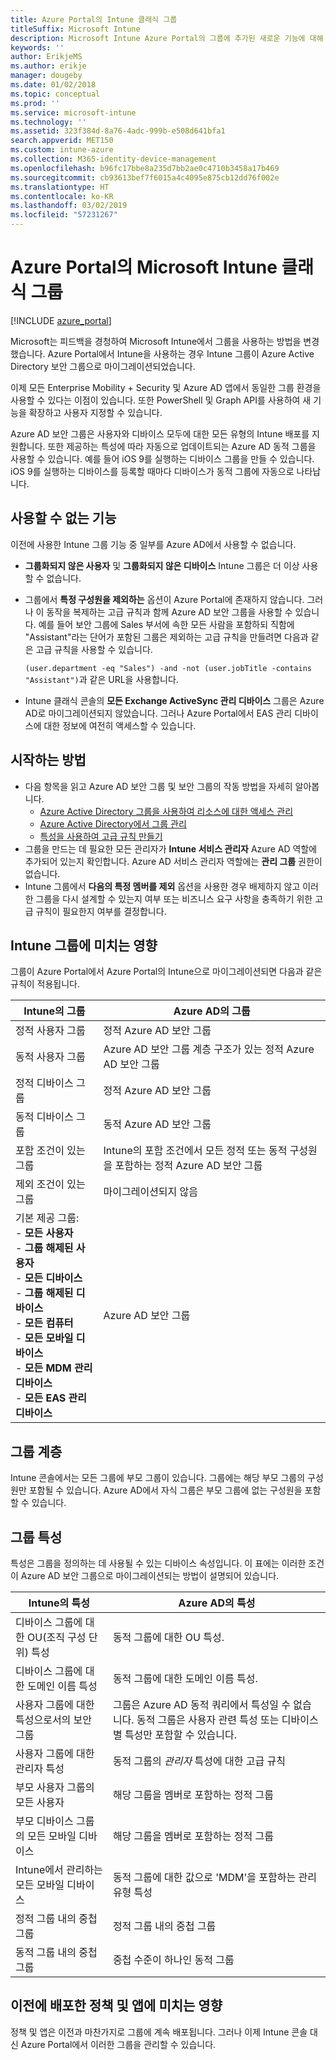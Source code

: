 ```yaml
---
title: Azure Portal의 Intune 클래식 그룹
titleSuffix: Microsoft Intune
description: Microsoft Intune Azure Portal의 그룹에 추가된 새로운 기능에 대해 알아봅니다.
keywords: ''
author: ErikjeMS
ms.author: erikje
manager: dougeby
ms.date: 01/02/2018
ms.topic: conceptual
ms.prod: ''
ms.service: microsoft-intune
ms.technology: ''
ms.assetid: 323f384d-8a76-4adc-999b-e508d641bfa1
search.appverid: MET150
ms.custom: intune-azure
ms.collection: M365-identity-device-management
ms.openlocfilehash: b96fc17bbe8a235d7bb2ae0c4710b3458a17b469
ms.sourcegitcommit: cb93613bef7f6015a4c4095e875cb12dd76f002e
ms.translationtype: HT
ms.contentlocale: ko-KR
ms.lasthandoff: 03/02/2019
ms.locfileid: "57231267"
---
```

# <a name="microsoft-intune-classic-groups-in-the-azure-portal"></a>Azure Portal의 Microsoft Intune 클래식 그룹

[!INCLUDE [azure_portal](./includes/azure_portal.md)]

Microsoft는 피드백을 경청하여 Microsoft Intune에서 그룹을 사용하는 방법을 변경했습니다.
Azure Portal에서 Intune을 사용하는 경우 Intune 그룹이 Azure Active Directory 보안 그룹으로 마이그레이션되었습니다.

이제 모든 Enterprise Mobility + Security 및 Azure AD 앱에서 동일한 그룹 환경을 사용할 수 있다는 이점이 있습니다. 또한 PowerShell 및 Graph API를 사용하여 새 기능을 확장하고 사용자 지정할 수 있습니다.

Azure AD 보안 그룹은 사용자와 디바이스 모두에 대한 모든 유형의 Intune 배포를 지원합니다. 또한 제공하는 특성에 따라 자동으로 업데이트되는 Azure AD 동적 그룹을 사용할 수 있습니다. 예를 들어 iOS 9를 실행하는 디바이스 그룹을 만들 수 있습니다. iOS 9를 실행하는 디바이스를 등록할 때마다 디바이스가 동적 그룹에 자동으로 나타납니다.

## <a name="what-is-not-available"></a>사용할 수 없는 기능

이전에 사용한 Intune 그룹 기능 중 일부를 Azure AD에서 사용할 수 없습니다.

- **그룹화되지 않은 사용자** 및 **그룹화되지 않은 디바이스** Intune 그룹은 더 이상 사용할 수 없습니다.
- 그룹에서 **특정 구성원을 제외하는** 옵션이 Azure Portal에 존재하지 않습니다. 그러나 이 동작을 복제하는 고급 규칙과 함께 Azure AD 보안 그룹을 사용할 수 있습니다. 예를 들어 보안 그룹에 Sales 부서에 속한 모든 사람을 포함하되 직함에 "Assistant"라는 단어가 포함된 그룹은 제외하는 고급 규칙을 만들려면 다음과 같은 고급 규칙을 사용할 수 있습니다.

  `(user.department -eq "Sales") -and -not (user.jobTitle -contains "Assistant")`과 같은 URL을 사용합니다.
- Intune 클래식 콘솔의 **모든 Exchange ActiveSync 관리 디바이스** 그룹은 Azure AD로 마이그레이션되지 않았습니다. 그러나 Azure Portal에서 EAS 관리 디바이스에 대한 정보에 여전히 액세스할 수 있습니다.

## <a name="how-to-get-started"></a>시작하는 방법

- 다음 항목을 읽고 Azure AD 보안 그룹 및 보안 그룹의 작동 방법을 자세히 알아봅니다.
    -  [Azure Active Directory 그룹을 사용하여 리소스에 대한 액세스 관리](https://azure.microsoft.com/documentation/articles/active-directory-manage-groups/)
    -  [Azure Active Directory에서 그룹 관리](https://azure.microsoft.com/documentation/articles/active-directory-accessmanagement-manage-groups/)
    -  [특성을 사용하여 고급 규칙 만들기](https://azure.microsoft.com/documentation/articles/active-directory-accessmanagement-groups-with-advanced-rules/)
-  그룹을 만드는 데 필요한 모든 관리자가 **Intune 서비스 관리자** Azure AD 역할에 추가되어 있는지 확인합니다. Azure AD 서비스 관리자 역할에는 **관리 그룹** 권한이 없습니다.
-  Intune 그룹에서 **다음의 특정 멤버를 제외** 옵션을 사용한 경우 배제하지 않고 이러한 그룹을 다시 설계할 수 있는지 여부 또는 비즈니스 요구 사항을 충족하기 위한 고급 규칙이 필요한지 여부를 결정합니다.


## <a name="what-happened-to-intune-groups"></a>Intune 그룹에 미치는 영향
그룹이 Azure Portal에서 Azure Portal의 Intune으로 마이그레이션되면 다음과 같은 규칙이 적용됩니다.

| Intune의 그룹|Azure AD의 그룹|
|-----------------------------------------------------------------------|-------------------------------------------------------------|
|정적 사용자 그룹|정적 Azure AD 보안 그룹|
|동적 사용자 그룹|Azure AD 보안 그룹 계층 구조가 있는 정적 Azure AD 보안 그룹|
|정적 디바이스 그룹|정적 Azure AD 보안 그룹|
|동적 디바이스 그룹|동적 Azure AD 보안 그룹|
|포함 조건이 있는 그룹|Intune의 포함 조건에서 모든 정적 또는 동적 구성원을 포함하는 정적 Azure AD 보안 그룹|
|제외 조건이 있는 그룹|마이그레이션되지 않음|
|기본 제공 그룹:<br>- **모든 사용자**<br>- **그룹 해제된 사용자**<br>- **모든 디바이스**<br>- **그룹 해제된 디바이스**<br>- **모든 컴퓨터**<br>- **모든 모바일 디바이스**<br>- **모든 MDM 관리 디바이스**<br>- **모든 EAS 관리 디바이스**|Azure AD 보안 그룹|

## <a name="group-hierarchy"></a>그룹 계층

Intune 콘솔에서는 모든 그룹에 부모 그룹이 있습니다. 그룹에는 해당 부모 그룹의 구성원만 포함될 수 있습니다. Azure AD에서 자식 그룹은 부모 그룹에 없는 구성원을 포함할 수 있습니다.

## <a name="group-attributes"></a>그룹 특성
특성은 그룹을 정의하는 데 사용될 수 있는 디바이스 속성입니다. 이 표에는 이러한 조건이 Azure AD 보안 그룹으로 마이그레이션되는 방법이 설명되어 있습니다.

| Intune의 특성|Azure AD의 특성|
|-----------------------------------------------------------------------|-------------------------------------------------------------|
|디바이스 그룹에 대한 OU(조직 구성 단위) 특성|동적 그룹에 대한 OU 특성.|
|디바이스 그룹에 대한 도메인 이름 특성|동적 그룹에 대한 도메인 이름 특성.|
|사용자 그룹에 대한 특성으로서의 보안 그룹|그룹은 Azure AD 동적 쿼리에서 특성일 수 없습니다. 동적 그룹은 사용자 관련 특성 또는 디바이스별 특성만 포함할 수 있습니다.|
|사용자 그룹에 대한 관리자 특성|동적 그룹의 *관리자* 특성에 대한 고급 규칙|
|부모 사용자 그룹의 모든 사용자|해당 그룹을 멤버로 포함하는 정적 그룹|
|부모 디바이스 그룹의 모든 모바일 디바이스|해당 그룹을 멤버로 포함하는 정적 그룹|
|Intune에서 관리하는 모든 모바일 디바이스|동적 그룹에 대한 값으로 'MDM'을 포함하는 관리 유형 특성|
|정적 그룹 내의 중첩 그룹 |정적 그룹 내의 중첩 그룹|
|동적 그룹 내의 중첩 그룹|중첩 수준이 하나인 동적 그룹|

## <a name="what-happens-to-policies-and-apps-you-previously-deployed"></a>이전에 배포한 정책 및 앱에 미치는 영향

정책 및 앱은 이전과 마찬가지로 그룹에 계속 배포됩니다. 그러나 이제 Intune 콘솔 대신 Azure Portal에서 이러한 그룹을 관리할 수 있습니다.
